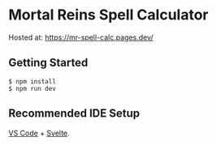 # Mortal Reins Spell Calculator

Hosted at: https://mr-spell-calc.pages.dev/

## Getting Started

```
$ npm install
$ npm run dev
```

## Recommended IDE Setup

[VS Code](https://code.visualstudio.com/) + [Svelte](https://marketplace.visualstudio.com/items?itemName=svelte.svelte-vscode).
